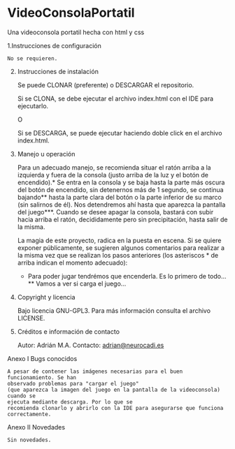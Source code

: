 # VideoConsolaPortatil
Una videoconsola portatil hecha con html y css


1.Instrucciones de configuración

    No se requieren.


2. Instrucciones de instalación 

    Se puede CLONAR (preferente) o DESCARGAR el repositorio. 
    
    Si se CLONA, se debe ejecutar el archivo index.html con el IDE para ejecutarlo.
   
    O
    
    Si se DESCARGA, se puede ejecutar haciendo doble click en el archivo index.html.      


3. Manejo u operación
      
    Para un adecuado manejo, se recomienda situar el ratón arriba a la izquierda y fuera de la consola (justo arriba de la
    luz y el botón de encendido).* Se entra en la consola y se baja hasta la parte más oscura del botón de encendido, sin 
    detenernos más de 1 segundo, se continua bajando** hasta la parte clara del botón o la parte inferior de su marco (sin
    salirnos de él). Nos detendremos ahí hasta que aparezca la pantalla del juego***. 
    Cuando se desee apagar la consola, bastará con subir hacia arriba el ratón, decididamente pero sin precipitación, 
    hasta salir de la misma.
    
    La magia de este proyecto, radica en la puesta en escena. Si se quiere exponer públicamente, se sugieren algunos 
    comentarios para realizar a la misma vez que se realizan los pasos anteriores (los asteriscos * de arriba indican el 
    momento adecuado):
      * Para poder jugar tendrémos que encenderla. Es lo primero de todo...
      ** Vamos a ver si carga el juego...
        

4. Copyright y licencia

    Bajo licencia GNU-GPL3. Para más información consulta el archivo LICENSE.


5. Créditos e información de contacto

    Autor: Adrián M.A.
    Contacto: adrian@neurocadi.es
  


Anexo I  Bugs conocidos

    A pesar de contener las imágenes necesarias para el buen funcionamiento. Se han
    observado problemas para "cargar el juego" 
    (que aparezca la imagen del juego en la pantalla de la videoconsola) cuando se
    ejecuta mediante descarga. Por lo que se
    recomienda clonarlo y abrirlo con la IDE para asegurarse que funciona
    correctamente.
  

Anexo II Novedades

    Sin novedades.
